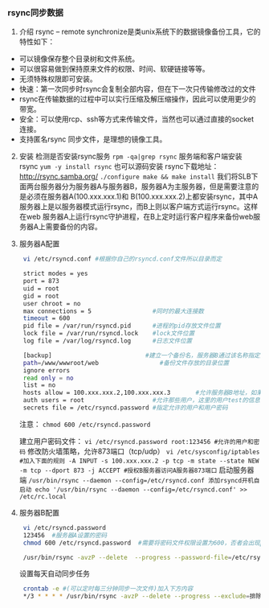 ### rsync同步数据
1. 介绍
rsync – remote synchronize是类unix系统下的数据镜像备份工具，它的特性如下：
- 可以镜像保存整个目录树和文件系统。
- 可以很容易做到保持原来文件的权限、时间、软硬链接等等。
- 无须特殊权限即可安装。
- 快速：第一次同步时rsync会复制全部内容，但在下一次只传输修改过的文件
- rsync在传输数据的过程中可以实行压缩及解压缩操作，因此可以使用更少的带宽。
- 安全：可以使用rcp、ssh等方式来传输文件，当然也可以通过直接的socket连接。
- 支持匿名rsync 同步文件，是理想的镜像工具。
2. 安装
检测是否安装rsync服务
`rpm -qa|grep rsync`
服务端和客户端安装rsync
`yum -y install rsync`
也可以源码安装
rsync下载地址：http://rsync.samba.org/
`./configure
make && make install`
我们将SLB下面两台服务器分为服务器A与服务器B，服务器A为主服务器，但是需要注意的是必须在服务器A(100.xxx.xxx.1)和 B(100.xxx.xxx.2)上都安装rsync，其中A服务器上是以服务器模式运行rsync，而B上则以客户端方式运行rsync。这样在web 服务器A上运行rsync守护进程，在B上定时运行客户程序来备份web服务器A上需要备份的内容。
3. 服务器A配置
   ```sh
    vi /etc/rsyncd.conf #根据你自己的rsyncd.conf文件所以目录而定

    strict modes = yes
    port = 873
    uid = root
    gid = root
    user chroot = no
    max connections = 5                 #同时的最大连接数
    timeout = 600
    pid file = /var/run/rsyncd.pid      #进程的pid存放文件位置
    lock file = /var/run/rsyncd.lock    #lock文件位置
    log file = /var/log/rsyncd.log      #日志文件位置

    [backup]                          #建立一个备份名，服务器B通过该名称指定具体的备份位置，可自定义
    path=/www/wwwroot/web                 #备份文件存放的目录位置
    ignore errors
    read only = no
    list = no
    hosts allow = 100.xxx.xxx.2,100.xxx.xxx.3       #允许服务器B地址，如果是内网可以使用内网IP，多个ip用逗号隔开
    auth users = root                   #允许那些用户，这里的用户test的信息存放在/etc/rsyncd.password
    secrets file = /etc/rsyncd.password #指定允许的用户和用户密码
   ```
    注意：
    `chmod 600 /etc/rsyncd.password`

    建立用户密码文件：
    `vi /etc/rsyncd.password
    root:123456 #允许的用户和密码`
    修改防火墙策略，允许873端口（tcp/udp）
    `vi /etc/sysconfig/iptables #加入下面的规则
    -A INPUT -s 100.xxx.xxx.2 -p tcp -m state --state NEW -m tcp --dport 873 -j ACCEPT #授权B服务器访问A服务器873端口`
    启动服务器端
    `/usr/bin/rsync --daemon --config=/etc/rsyncd.conf
    添加rsyncd开机自启动
    echo '/usr/bin/rsync --daemon --config=/etc/rsyncd.conf' >> /etc/rc.local`
4. 服务器B配置
   ```sh
    vi /etc/rsyncd.password
    123456  #服务器A设置的密码
    chmod 600 /etc/rsyncd.password  #需要将密码文件权限设置为600，否者会出现password file must not be other-accessible错误

    /usr/bin/rsync -avzP --delete  --progress --password-file=/etc/rsyncd.password root@100.xxx.xxx.1::backup /www/wwwroot/web
   ```
   设置每天自动同步任务
   ```sh
    crontab -e #(可以定时每三分钟同步一次文件)加入下方内容
    */3 * * * * /usr/bin/rsync -avzP --delete --progress --exclude=排除的不需同步目录 --password-file=/etc/rsyncd.password root@100.xxx.xxx.1::backup /www/wwwroot/web > /dev/null 2>&1
   ```